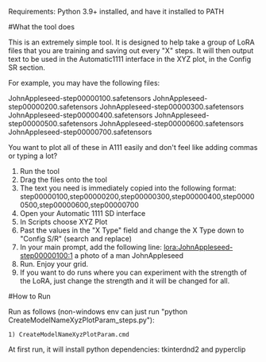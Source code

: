 Requirements: Python 3.9+ installed, and have it installed to PATH

#What the tool does

This is an extremely simple tool. It is designed to help take a group of LoRA files that you are training and saving out every "X" steps. It will then output text to be used in the Automatic1111 interface in the XYZ plot, in the Config SR section.

For example, you may have the following files:

JohnAppleseed-step00000100.safetensors
JohnAppleseed-step00000200.safetensors
JohnAppleseed-step00000300.safetensors
JohnAppleseed-step00000400.safetensors
JohnAppleseed-step00000500.safetensors
JohnAppleseed-step00000600.safetensors
JohnAppleseed-step00000700.safetensors

You want to plot all of these in A111 easily and don't feel like adding commas or typing a lot?

1) Run the tool
2) Drag the files onto the tool
3) The text you need is immediately copied into the following format: step00000100,step00000200,step00000300,step00000400,step00000500,step00000600,step00000700
4) Open your Automatic 1111 SD interface
5) In Scripts choose XYZ Plot
6) Past the values in the "X Type" field and change the X Type down to "Config S/R"  (search and replace)
7) In your main prompt, add the following line:  <lora:JohnAppleseed-step00000100:1> a photo of a man JohnAppleseed
8) Run. Enjoy your grid. 
9) If you want to do runs where you can experiment with the strength of the LoRA, just change the strength and it will be changed for all.

#How to Run

Run as follows (non-windows env can just run "python CreateModelNameXyzPlotParam_steps.py"):

	1) CreateModelNameXyzPlotParam.cmd

At first run, it will install python dependencies: tkinterdnd2 and pyperclip


